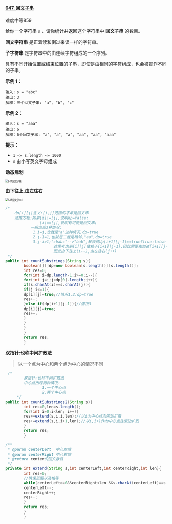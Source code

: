 #### [647. 回文子串](https://leetcode.cn/problems/palindromic-substrings/)

难度中等859

给你一个字符串 `s` ，请你统计并返回这个字符串中 **回文子串** 的数目。

**回文字符串** 是正着读和倒过来读一样的字符串。

**子字符串** 是字符串中的由连续字符组成的一个序列。

具有不同开始位置或结束位置的子串，即使是由相同的字符组成，也会被视作不同的子串。

**示例 1：**

```
输入：s = "abc"
输出：3
解释：三个回文子串: "a", "b", "c"
```

**示例 2：**

```
输入：s = "aaa"
输出：6
解释：6个回文子串: "a", "a", "a", "aa", "aa", "aaa"
```

**提示：**

- `1 <= s.length <= 1000`
- `s` 由小写英文字母组成

**动态规划**

<img src="https://img-blog.csdnimg.cn/20210121171032473.jpg" alt="647.回文子串" style="zoom:50%;" />

**由下往上,由左往右**

<img src="https://img-blog.csdnimg.cn/20210121171059951.jpg" alt="647.回文子串1" style="zoom:50%;" />

```java
/*
    dp[i][j]含义:[i,j]范围的字串是回文串
    递推方程:如果[i]!=[j],说明dp=false;
               [i]==[j],说明有可能是回文串;
           一般出现3种情况:
            1.i=j,也就是"a"这种情况,dp=true
            2.j-1=1,也就是二者是相邻,"aa",dp=true
            3.j-i>1;"cbabc"-->"bab",转换成dp[i+1][j-1]==true?true:false
                     这里考虑到[i][j]依赖于[i+1][j-1],因此需要先知道[i+1][j-1]才能知道[i][j]
                     因此由下往上(i--),由左往右(j++)
 */
public int countSubstrings(String s){
        boolean[][]dp=new boolean[s.length()][s.length()];
        int res=0;
        for(int i=dp.length-1;i>=0;i--){
        for(int j=i;j<dp[0].length;j++){
        if(s.charAt(i)==s.charAt(j)){
        if(j-i<=1){
        dp[i][j]=true;//情况1,2:dp=true
        res++;
        }else if(dp[i+1][j-1]){//情况3
        dp[i][j]=true;
        res++;
        }
        }
        }
        }
        return res;
        }
```

**双指针:也称中间扩散法**

> 以一个点为中心和两个点为中心的情况不同

```java
 /*
        双指针:也称中间扩散法
        中心点出现两种情况:
                1.一个中心点
                2.两个中心点
     */
public int countSubstrings2(String s){
        int res=0,len=s.length();
        for(int i=0;i<len; i++){
        res+=extend(s,i,i,len);//以i为中心点向旁边扩散
        res+=extend(s,i,i+1,len);//以i,i+1作为中心点往旁边扩散
        }
        return res;
        }

/**
 * @param centerLeft  中心左端
 * @param centerRight 中心右端
 * @return center的回文数目
 */
private int extend(String s,int centerLeft,int centerRight,int len){
        int res=0;
        //确保范围以及相等
        while(centerLeft>=0&&centerRight<len &&s.charAt(centerLeft)==s.charAt(centerRight)){
        centerLeft--;
        centerRight++;
        res++;
        }
        return res;
        }
        }
```